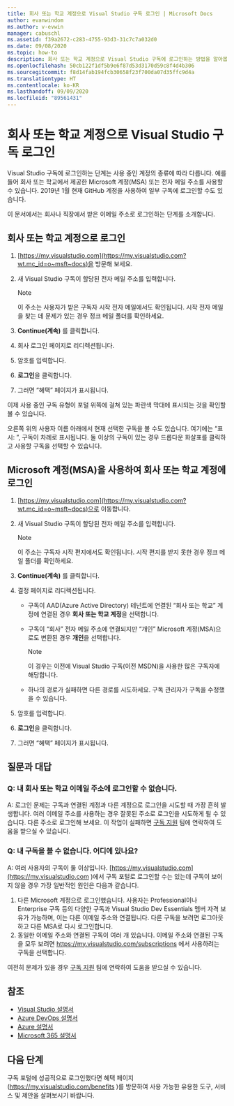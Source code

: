 ```yaml
---
title: 회사 또는 학교 계정으로 Visual Studio 구독 로그인 | Microsoft Docs
author: evanwindom
ms.author: v-evwin
manager: cabuschl
ms.assetid: f39a2672-c283-4755-93d3-31c7c7a032d0
ms.date: 09/08/2020
ms.topic: how-to
description: 회사 또는 학교 계정으로 Visual Studio 구독에 로그인하는 방법을 알아봅니다.
ms.openlocfilehash: 50cb122f1df5b9e6f87d53d3170d59c8f4d4b306
ms.sourcegitcommit: f8d14fab194fcb30658f23f700da07d35ffc9d4a
ms.translationtype: HT
ms.contentlocale: ko-KR
ms.lasthandoff: 09/09/2020
ms.locfileid: "89561431"
---
```

# <a name="signing-in-to-visual-studio-subscriptions-with-your-work-or-school-account"></a>회사 또는 학교 계정으로 Visual Studio 구독 로그인 

Visual Studio 구독에 로그인하는 단계는 사용 중인 계정의 종류에 따라 다릅니다.  예를 들어 회사 또는 학교에서 제공한 Microsoft 계정(MSA) 또는 전자 메일 주소를 사용할 수 있습니다.  2019년 1월 현재 GitHub 계정을 사용하여 일부 구독에 로그인할 수도 있습니다. 

이 문서에서는 회사나 직장에서 받은 이메일 주소로 로그인하는 단계를 소개합니다.

## <a name="signing-in-with-your-work-or-school-account"></a>회사 또는 학교 계정으로 로그인

1. [https://my.visualstudio.com](https://my.visualstudio.com?wt.mc_id=o~msft~docs)을 방문해 보세요.
2. 새 Visual Studio 구독이 할당된 전자 메일 주소를 입력합니다.

   > [!NOTE]
   > 이 주소는 사용자가 받은 구독자 시작 전자 메일에서도 확인됩니다. 시작 전자 메일을 찾는 데 문제가 있는 경우 정크 메일 폴더를 확인하세요.

3. **Continue(계속)** 를 클릭합니다.
4. 회사 로그인 페이지로 리디렉션됩니다.
5. 암호를 입력합니다.
6. **로그인**을 클릭합니다.
7. 그러면 “혜택” 페이지가 표시됩니다.

이제 사용 중인 구독 유형이 포털 위쪽에 걸쳐 있는 파란색 막대에 표시되는 것을 확인할 볼 수 있습니다.

오른쪽 위의 사용자 이름 아래에서 현재 선택한 구독을 볼 수도 있습니다.  여기에는 “표시: ”, 구독이 차례로 표시됩니다.  둘 이상의 구독이 있는 경우 드롭다운 화살표를 클릭하고 사용할 구독을 선택할 수 있습니다.

## <a name="using-your-microsoft-account-msa-to-sign-in-to-a-work-or-school-account"></a>Microsoft 계정(MSA)을 사용하여 회사 또는 학교 계정에 로그인

1. [https://my.visualstudio.com](https://my.visualstudio.com?wt.mc_id=o~msft~docs)으로 이동합니다.
2. 새 Visual Studio 구독이 할당된 전자 메일 주소를 입력합니다.

   > [!NOTE]
   > 이 주소는 구독자 시작 편지에서도 확인됩니다. 시작 편지를 받지 못한 경우 정크 메일 폴더를 확인하세요.

3. **Continue(계속)** 를 클릭합니다.
4. 결정 페이지로 리디렉션됩니다.
    - 구독이 AAD(Azure Active Directory) 테넌트에 연결된 “회사 또는 학교” 계정에 연결된 경우 **회사 또는 학교 계정**을 선택합니다.
    - 구독이 “회사” 전자 메일 주소에 연결되지만 “개인” Microsoft 계정(MSA)으로도 변환된 경우 **개인**을 선택합니다.

        > [!NOTE]
        > 이 경우는 이전에 Visual Studio 구독(이전 MSDN)을 사용한 많은 구독자에 해당합니다.

    - 하나의 경로가 실패하면 다른 경로를 시도하세요.  구독 관리자가 구독을 수정했을 수 있습니다.

5. 암호를 입력합니다.
6. **로그인**을 클릭합니다.
7. 그러면 “혜택” 페이지가 표시됩니다.

## <a name="frequently-asked-questions"></a>질문과 대답
### <a name="q--im-unable-to-sign-in-using-my-work-or-school-email-address"></a>Q:  내 회사 또는 학교 이메일 주소에 로그인할 수 없습니다.  
A:  로그인 문제는 구독과 연결된 계정과 다른 계정으로 로그인을 시도할 때 가장 흔히 발생합니다.  여러 이메일 주소를 사용하는 경우 잘못된 주소로 로그인을 시도하게 될 수 있습니다.  다른 주소로 로그인해 보세요.  이 작업이 실패하면 [구독 지원](https://visualstudio.microsoft.com/subscriptions/support/) 팀에 연락하여 도움을 받으실 수 있습니다.  

### <a name="q--i-cant-see-my-subscription-where-is-it"></a>Q:  내 구독을 볼 수 없습니다. 어디에 있나요?
A:  여러 사용자의 구독이 둘 이상입니다.  [https://my.visualstudio.com](https://my.visualstudio.com )에서 구독 포털로 로그인할 수는 있는데 구독이 보이지 않을 경우 가장 일반적인 원인은 다음과 같습니다.
1. 다른 Microsoft 계정으로 로그인했습니다.  사용자는 Professional이나 Enterprise 구독 등의 다양한 구독과 Visual Studio Dev Essentials 멤버 자격 보유가 가능하며, 이는 다른 이메일 주소와 연결됩니다. 다른 구독을 보려면 로그아웃하고 다른 MSA로 다시 로그인합니다.
2. 동일한 이메일 주소와 연결된 구독이 여러 개 있습니다.  이메일 주소와 연결된 구독을 모두 보려면 https://my.visualstudio.com/subscriptions 에서 사용하려는 구독을 선택합니다. 

여전히 문제가 있을 경우 [구독 지원](https://visualstudio.microsoft.com/subscriptions/support/) 팀에 연락하여 도움을 받으실 수 있습니다.  

## <a name="see-also"></a>참조
- [Visual Studio 설명서](https://docs.microsoft.com/visualstudio/)
- [Azure DevOps 설명서](https://docs.microsoft.com/azure/devops/)
- [Azure 설명서](https://docs.microsoft.com/azure/)
- [Microsoft 365 설명서](https://docs.microsoft.com/microsoft-365/)

## <a name="next-steps"></a>다음 단계
구독 포털에 성공적으로 로그인했다면 혜택 페이지(https://my.visualstudio.com/benefits )를 방문하여 사용 가능한 유용한 도구, 서비스 및 제안을 살펴보시기 바랍니다.  
